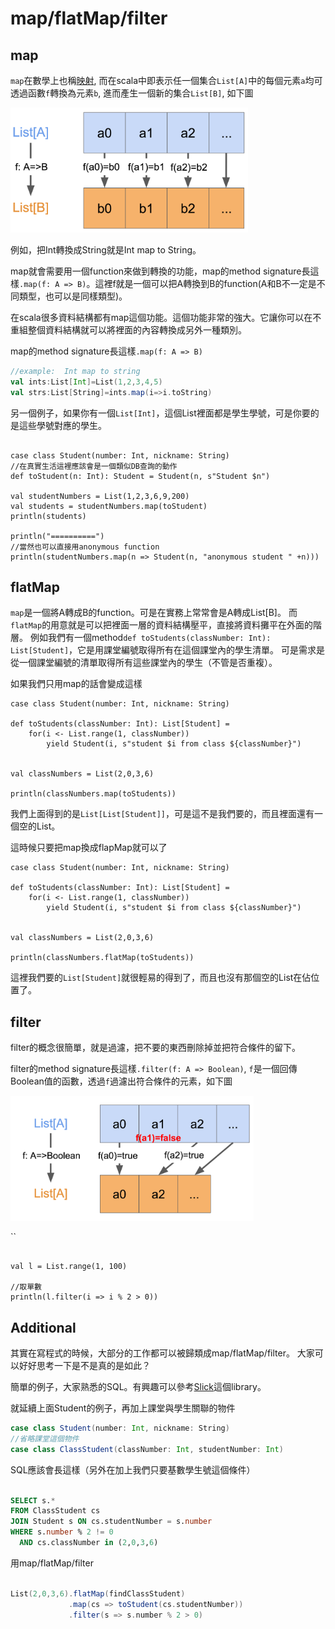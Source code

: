 <script>
  ((window.gitter = {}).chat = {}).options = {
    room: 'ScalaTaiwan/ScalaTaiwan'
  };
</script>
<script src="https://sidecar.gitter.im/dist/sidecar.v1.js" async defer></script>

# map/flatMap/filter

## map
`map`在數學上也稱[映射](https://zh.wikipedia.org/wiki/%E6%98%A0%E5%B0%84), 
而在scala中即表示任一個集合`List[A]`中的每個元素`a`均可透過函數`f`轉換為元素`b`, 進而產生一個新的集合`List[B]`, 如下圖 

<img class="float-center" src="images/map.png" style="height:200px"/>

例如，把Int轉換成String就是Int map to String。


map就會需要用一個function來做到轉換的功能，map的method signature長這樣`.map(f: A => B)`。這裡f就是一個可以把A轉換到B的function(A和B不一定是不同類型，也可以是同樣類型)。

在scala很多資料結構都有map這個功能。這個功能非常的強大。它讓你可以在不重組整個資料結構就可以將裡面的內容轉換成另外一種類別。

map的method signature長這樣`.map(f: A => B)`

```scala
//example:  Int map to string
val ints:List[Int]=List(1,2,3,4,5)
val strs:List[String]=ints.map(i=>i.toString)
```

另一個例子，如果你有一個`List[Int]`，這個List裡面都是學生學號，可是你要的是這些學號對應的學生。

```scalaFiddle

case class Student(number: Int, nickname: String)
//在真實生活這裡應該會是一個類似DB查詢的動作
def toStudent(n: Int): Student = Student(n, s"Student $n")

val studentNumbers = List(1,2,3,6,9,200)
val students = studentNumbers.map(toStudent)
println(students)

println("==========")
//當然也可以直接用anonymous function
println(studentNumbers.map(n => Student(n, "anonymous student " +n)))

```

## flatMap

`map`是一個將A轉成B的function。可是在實務上常常會是A轉成List[B]。
而`flatMap`的用意就是可以把裡面一層的資料結構壓平，直接將資料攤平在外面的階層。
例如我們有一個method`def toStudents(classNumber: Int): List[Student]`，它是用課堂編號取得所有在這個課堂內的學生清單。
可是需求是從一個課堂編號的清單取得所有這些課堂內的學生（不管是否重複）。

如果我們只用map的話會變成這樣

```scalaFiddle
case class Student(number: Int, nickname: String)

def toStudents(classNumber: Int): List[Student] = 
    for(i <- List.range(1, classNumber)) 
        yield Student(i, s"student $i from class ${classNumber}")


val classNumbers = List(2,0,3,6)

println(classNumbers.map(toStudents))
```

我們上面得到的是`List[List[Student]]`，可是這不是我們要的，而且裡面還有一個空的List。

這時候只要把map換成flapMap就可以了

```scalaFiddle
case class Student(number: Int, nickname: String)

def toStudents(classNumber: Int): List[Student] = 
    for(i <- List.range(1, classNumber)) 
        yield Student(i, s"student $i from class ${classNumber}")


val classNumbers = List(2,0,3,6)

println(classNumbers.flatMap(toStudents))
```

這裡我們要的`List[Student]`就很輕易的得到了，而且也沒有那個空的List在佔位置了。

## filter

filter的概念很簡單，就是過濾，把不要的東西刪除掉並把符合條件的留下。

filter的method signature長這樣`.filter(f: A => Boolean)`,
`f`是一個回傳Boolean值的函數，透過`f`過濾出符合條件的元素，如下圖

<img class="float-center" src="images/filter.png" style="height:200px"/>

``

```scalaFiddle

val l = List.range(1, 100)

//取單數
println(l.filter(i => i % 2 > 0))

```

## Additional

其實在寫程式的時候，大部分的工作都可以被歸類成map/flatMap/filter。
大家可以好好思考一下是不是真的是如此？

簡單的例子，大家熟悉的SQL。有興趣可以參考[Slick](http://slick.lightbend.com/doc/3.2.1/queries.html)這個library。

就延續上面Student的例子，再加上課堂與學生關聯的物件
```scala
case class Student(number: Int, nickname: String)
//省略課堂這個物件
case class ClassStudent(classNumber: Int, studentNumber: Int)
```
SQL應該會長這樣（另外在加上我們只要基數學生號這個條件）
```sql

SELECT s.* 
FROM ClassStudent cs 
JOIN Student s ON cs.studentNumber = s.number
WHERE s.number % 2 != 0
  AND cs.classNumber in (2,0,3,6)
```

用map/flatMap/filter

```scala

List(2,0,3,6).flatMap(findClassStudent)
             .map(cs => toStudent(cs.studentNumber))
             .filter(s => s.number % 2 > 0)
```




